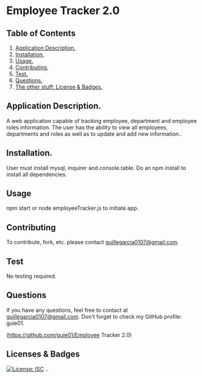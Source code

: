 # Employee Tracker 2.0

  ## Table of Contents
  1. [ Application Description. ](#application)
  2. [ Installation. ](#installation)
  2. [ Usage. ](#usage)
  3. [ Contributing. ](#contribution)
  4. [ Test. ](#test)
  5. [ Questions. ](#questions)
  6. [ The other stuff: License & Badges. ](#license)
  
  
  <a name="application"></a>
  ## Application Description.
  
  A web application capable of tracking employee, department and employee roles information. The user has the ability to view all employees, departments and roles as well as to update and add new information..
  <a name="installation"></a>
  ## Installation.
  
  User must install mysql, inquirer and console.table. Do an npm install to install all dependencies.
  
  <a name="usage"></a>
  ## Usage
  
  npm start or node employeeTracker.js to initiate app.
  
  <a name="contribution"></a>
  ## Contributing
  
  To contribute, fork, etc.  please contact guillegarcia0107@gmail.com.
  
  <a name="test"></a>
  ## Test
  
  No testing required.
  
  <a name="questions"></a>
  ## Questions
  
  If you have any questions, feel free to contact at guillegarcia0107@gmail.com. Don't forget to check my GitHub profile: guie01.

  (https://github.com/guie01/Employee Tracker 2.0)
  
  <a name="license"></a>
  ## Licenses & Badges
  [![License: ISC](https://img.shields.io/badge/License-ISC-blue.svg)](https://opensource.org/licenses/ISC)
  ..
  
  